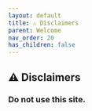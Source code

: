 ```yaml
---
layout: default
title: ⚠️ Disclaimers
parent: Welcome
nav_order: 20
has_children: false
---
```


## ⚠️ Disclaimers


### Do not use this site.